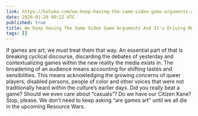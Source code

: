 ```yaml
---
link: https://kotaku.com/we-keep-having-the-same-video-game-arguments-and-its-dr-1841027051
date: 2020-01-28 00:22 UTC
published: true
title: We Keep Having The Same Video Game Arguments And It's Driving Me Bonkers
tags: []
---
```


If games are art, we must treat them that way. An essential part of that is breaking cyclical discourse, discarding the debates of yesterday and contextualizing games within the new reality the media exists in. The broadening of an audience means accounting for shifting tastes and sensibilities. This means acknowledging the growing concerns of queer players, disabled persons, people of color and other voices that were not traditionally heard within the culture’s earlier days. Did you really beat a game? Should we even care about “casuals”? Do we have our Citizen Kane? Stop, please. We don’t need to keep asking “are games art” until we all die in the upcoming Resource Wars.
